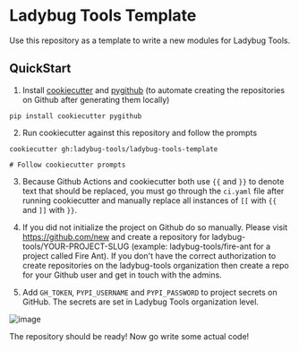 # Ladybug Tools Template

Use this repository as a template to write a new modules for Ladybug Tools.

## QuickStart
1. Install [cookiecutter](https://cookiecutter.readthedocs.io/en/latest/readme.html) and [pygithub](https://pygithub.readthedocs.io/en/latest/introduction.html) (to automate creating the repositories on Github after generating them locally)
```console
pip install cookiecutter pygithub
```
2. Run cookiecutter against this repository and follow the prompts
```console
cookiecutter gh:ladybug-tools/ladybug-tools-template

# Follow cookiecutter prompts
```

3. Because Github Actions and cookiecutter both use `{{` and `}}` to denote text that
should be replaced, you must go through the `ci.yaml` file after running cookiecutter
and manually replace all instances of `[[` with `{{` and `]]` with `}}`.

4. If you did not initialize the project on Github do so manually. Please visit https://github.com/new and create a repository for ladybug-tools/YOUR-PROJECT-SLUG (example: ladybug-tools/fire-ant for a project called Fire Ant). If you don't have the correct authorization to create repositories on the ladybug-tools organization then create a repo for your Github user and get in touch with the admins.

5. Add `GH_TOKEN`, `PYPI_USERNAME` and `PYPI_PASSWORD` to project secrets on GitHub.
  The secrets are set in Ladybug Tools organization level.

  ![image](https://user-images.githubusercontent.com/2915573/101363031-dc638600-386e-11eb-9042-600ee03e300f.png)

The repository should be ready! Now go write some actual code!
